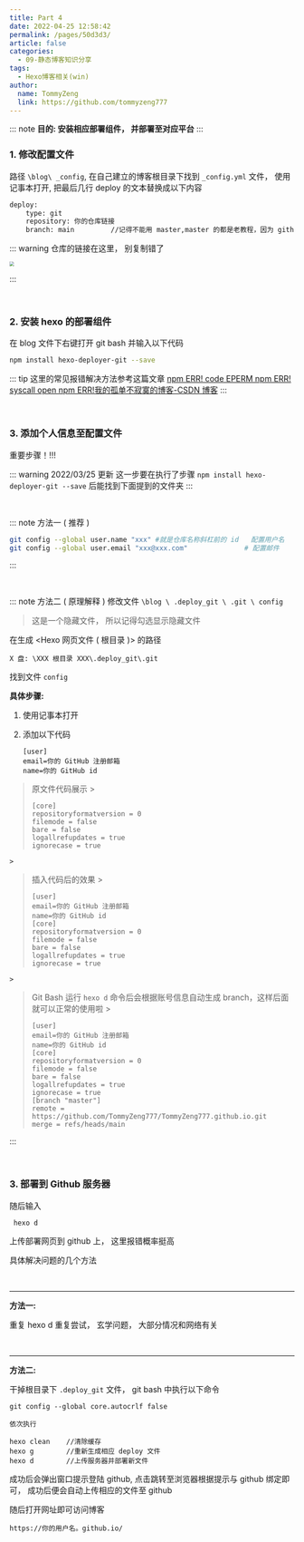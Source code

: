 ```yaml
---
title: Part 4
date: 2022-04-25 12:58:42
permalink: /pages/50d3d3/
article: false
categories:
  - 09-静态博客知识分享
tags:
  - Hexo博客相关(win)
author: 
  name: TommyZeng
  link: https://github.com/tommyzeng777
---
```



::: note
**目的: 安装相应部署组件， 并部署至对应平台**
:::

### 1. 修改配置文件
路径 `\blog\ _config`, 在自己建立的博客根目录下找到 `_config.yml` 文件， 使用记事本打开, 把最后几行 deploy 的文本替换成以下内容

``` txt
deploy:
    type: git
    repository: 你的仓库链接
    branch: main         //记得不能用 master,master 的都是老教程，因为 github 改分支名称了
```
::: warning
仓库的链接在这里， 别复制错了

<img src="https://testingcf.jsdelivr.net/gh/TommyZeng777/picgo/img/202203250813564.png" style="zoom: 50%;" />

:::

<br>

### 2. 安装 hexo 的部署组件

  在 blog 文件下右键打开 git bash 并输入以下代码
```bash
npm install hexo-deployer-git --save
```
::: tip
这里的常见报错解决方法参考这篇文章
 [npm ERR! code EPERM npm ERR! syscall open npm ERR!我的孤单不寂寞的博客-CSDN 博客](https://blog.csdn.net/qq_35457469/article/details/102924524)
:::

<br>

### 3. 添加个人信息至配置文件
重要步骤！!!!

::: warning 2022/03/25 更新
这一步要在执行了步骤 `npm install hexo-deployer-git --save` 后能找到下面提到的文件夹
:::

<br>

::: note 方法一 ( 推荐 )
```bash
git config --global user.name "xxx" #就是仓库名称斜杠前的 id   配置用户名
git config --global user.email "xxx@xxx.com"              # 配置邮件
```
:::

<br>

::: note 方法二 ( 原理解释 )
修改文件 `\blog \ .deploy_git \ .git \ config`

> 这是一个隐藏文件， 所以记得勾选显示隐藏文件

在生成 <Hexo 网页文件 ( 根目录 )> 的路径

``` 路径
X 盘: \XXX 根目录 XXX\.deploy_git\.git
```

找到文件 `config`

**具体步骤:**

1.  使用记事本打开

2.  添加以下代码

    ```
    [user]
    email=你的 GitHub 注册邮箱
    name=你的 GitHub id
    ```

 > 原文件代码展示
    >
 > ```
 > [core]
 > repositoryformatversion = 0
 > filemode = false
 > bare = false
 > logallrefupdates = true
 > ignorecase = true
 > ```
    >
 > 插入代码后的效果
    >
 > ```
 > [user]
 > email=你的 GitHub 注册邮箱
 > name=你的 GitHub id
 > [core]
 > repositoryformatversion = 0
 > filemode = false
 > bare = false
 > logallrefupdates = true
 > ignorecase = true
 > ```
    >
 > Git Bash 运行 `hexo d` 命令后会根据账号信息自动生成 branch，这样后面就可以正常的使用啦
    >
 > ```
 > [user]
 > email=你的 GitHub 注册邮箱
 > name=你的 GitHub id
 > [core]
 > repositoryformatversion = 0
 > filemode = false
 > bare = false
 > logallrefupdates = true
 > ignorecase = true
 > [branch "master"]
 > remote = https://github.com/TommyZeng777/TommyZeng777.github.io.git
 > merge = refs/heads/main
 > ```
:::


​

### 3. 部署到 Github 服务器

随后输入

```
 hexo d
```

 上传部署网页到 github 上， 这里报错概率挺高

 具体解决问题的几个方法

<br>

---

 **方法一:**

重复 hexo d 重复尝试， 玄学问题， 大部分情况和网络有关

<br>

---

 **方法二:**

 干掉根目录下 `.deploy_git` 文件， git bash 中执行以下命令

```
git config --global core.autocrlf false

依次执行

hexo clean    //清除缓存
hexo g        //重新生成相应 deploy 文件
hexo d        //上传服务器并部署新文件
```

成功后会弹出窗口提示登陆 github, 点击跳转至浏览器根据提示与 github 绑定即可， 成功后便会自动上传相应的文件至 github

随后打开网址即可访问博客

```
https://你的用户名。github.io/
```


